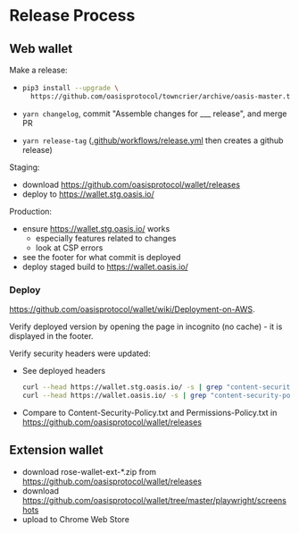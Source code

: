 # Release Process

## Web wallet

Make a release:

- ```sh
  pip3 install --upgrade \
    https://github.com/oasisprotocol/towncrier/archive/oasis-master.tar.gz
  ```

- `yarn changelog`, commit "Assemble changes for ___ release", and merge PR
- `yarn release-tag`
  ([.github/workflows/release.yml](/.github/workflows/release.yml) then creates
  a github release)

Staging:

- download <https://github.com/oasisprotocol/wallet/releases>
- deploy to <https://wallet.stg.oasis.io/>

Production:

- ensure <https://wallet.stg.oasis.io/> works
  - especially features related to changes
  - look at CSP errors
- see the footer for what commit is deployed
- deploy staged build to <https://wallet.oasis.io/>

### Deploy

<https://github.com/oasisprotocol/wallet/wiki/Deployment-on-AWS>.

Verify deployed version by opening the page in
incognito (no cache) - it is displayed in the footer.

Verify security headers were updated:

- See deployed headers

  ```sh
  curl --head https://wallet.stg.oasis.io/ -s | grep "content-security-policy\|permissions-policy"
  curl --head https://wallet.oasis.io/ -s | grep "content-security-policy\|permissions-policy"
  ```

- Compare to Content-Security-Policy.txt and Permissions-Policy.txt in
  <https://github.com/oasisprotocol/wallet/releases>

## Extension wallet

- download rose-wallet-ext-*.zip from
  <https://github.com/oasisprotocol/wallet/releases>
- download
  <https://github.com/oasisprotocol/wallet/tree/master/playwright/screenshots>
- upload to Chrome Web Store
